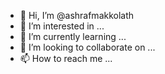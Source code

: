 - 👋 Hi, I’m @ashrafmakkolath
- 👀 I’m interested in ...
- 🌱 I’m currently learning ...
- 💞️ I’m looking to collaborate on ...
- 📫 How to reach me ...

<!---
ashrafmakkolath/ashrafmakkolath is a ✨ special ✨ repository because its `README.md` (this file) appears on your GitHub profile.
You can click the Preview link to take a look at your changes.
--->
